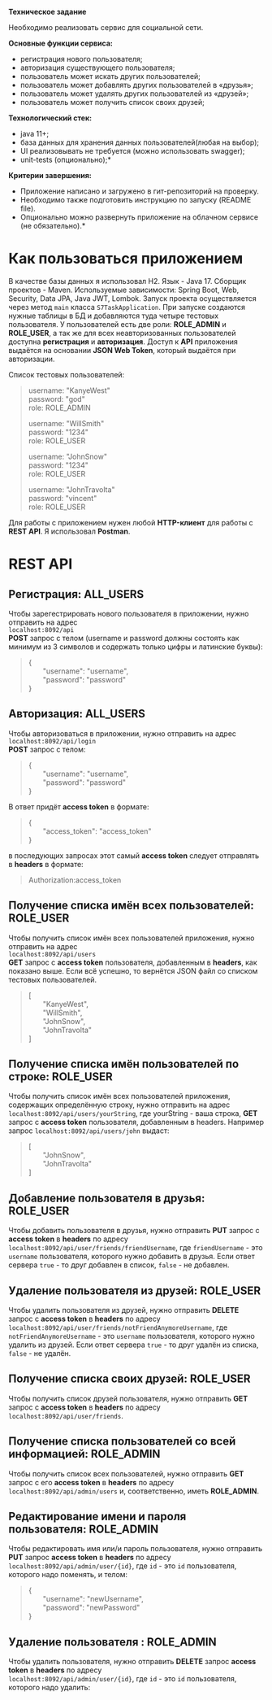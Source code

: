 **Техническое задание**  

Необходимо реализовать сервис для социальной сети.

**Основные функции сервиса:**

* регистрация нового пользователя;
* авторизация существующего пользователя;
* пользователь может искать других пользователей;
* пользователь может добавлять других пользователей в «друзья»;
* пользователь может удалять других пользователей из «друзей»;
* пользователь может получить список своих друзей;

**Технологический стек:**

* java 11+;
* база данных для хранения данных пользователей(любая на выбор);
* UI реализовывать не требуется (можно использовать swagger);
* unit-tests (опционально);*

**Критерии завершения:**

* Приложение написано и загружено в гит-репозиторий на проверку.
* Необходимо также подготовить инструкцию по запуску (README file).
* Опционально можно развернуть приложение на облачном сервисе (не обязательно).*

# Как пользоваться приложением

В качестве базы данных я использовал H2. Язык - Java 17. Сборщик проектов - Maven. Используемые зависимости: Spring Boot, Web, Security, Data JPA, Java JWT, Lombok. Запуск проекта осуществляется через метод `main` класса `S7TaskApplication`. При запуске создаются нужные таблицы в БД и добавляются туда четыре тестовых пользователя. У пользователей есть две роли: **ROLE_ADMIN** и **ROLE_USER**, а так же для всех неавторизованных пользователей доступна **регистрация** и **авторизация**. Доступ к **API** приложения выдаётся на основании **JSON Web Token**, который выдаётся при авторизации.

Список тестовых пользователей:
> username: "KanyeWest"  
> password: "god"  
> role: ROLE_ADMIN  
>
> username: "WillSmith"  
> password: "1234"  
> role: ROLE_USER  
>
> username: "JohnSnow"  
> password: "1234"  
> role: ROLE_USER  
>
> username: "JohnTravolta"  
> password: "vincent"  
> role: ROLE_USER

Для работы с приложением нужен любой **HTTP-клиент** для работы с **REST API**. Я использовал **Postman**.

# REST API

## Регистрация: ALL_USERS

Чтобы зарегестрировать нового пользователя в приложении, нужно отправить на адрес   
`localhost:8092/api`  
**POST** запрос с телом (username и password должны состоять как минимум из 3 символов и 
содержать только цифры и латинские буквы):

>{  
&emsp;&emsp;"username": "username",  
&emsp;&emsp;"password": "password"  
}

## Авторизация: ALL_USERS

Чтобы авторизоваться в приложении, нужно отправить на адрес   
`localhost:8092/api/login`  
**POST** запрос с телом:

>{  
&emsp;&emsp;"username": "username",  
&emsp;&emsp;"password": "password"  
}

В ответ придёт **access token** в формате:  

>{  
&emsp;&emsp;"access_token": "access_token"  
}

в последующих запросах этот самый **access token** следует отправлять в **headers** в формате:  
>Authorization:access_token

## Получение списка имён всех пользователей: ROLE_USER  

Чтобы получить список имён всех пользователей приложения, нужно отправить на адрес   
`localhost:8092/api/users`  
**GET** запрос с **access token** пользователя, добавленным в **headers**, как показано выше. 
Если всё успешно, то вернётся JSON файл со списком тестовых пользователей.

>[  
> &emsp;&emsp;"KanyeWest",  
> &emsp;&emsp;"WillSmith",  
> &emsp;&emsp;"JohnSnow",  
> &emsp;&emsp;"JohnTravolta"  
> ]

## Получение списка имён пользователей по строке: ROLE_USER  

Чтобы получить список имён всех пользователей приложения, содержащих определённую строку, нужно отправить на адрес   
`localhost:8092/api/users/yourString`, где yourString - ваша строка, **GET** запрос с **access token** пользователя, 
добавленным в headers. Например запрос `localhost:8092/api/users/john` выдаст:  
>[  
> &emsp;&emsp;"JohnSnow",   
> &emsp;&emsp;"JohnTravolta"  
> ]

## Добавление пользователя в друзья: ROLE_USER  

Чтобы добавить пользователя в друзья, нужно отправить **PUT** запрос с **access token** в **headers** по адресу  
`localhost:8092/api/user/friends/friendUsername`, где `friendUsername` - это `username` пользователя, которого нужно добавить в друзья.
Если ответ сервера `true` - то друг добавлен в список, `false` - не добавлен.

## Удаление пользователя из друзей: ROLE_USER  

Чтобы удалить пользователя из друзей, нужно отправить **DELETE** запрос с **access token** в **headers** по адресу  
`localhost:8092/api/user/friends/notFriendAnymoreUsername`, где `notFriendAnymoreUsername` - это `username` пользователя, которого нужно удалить из друзей.
Если ответ сервера `true` - то друг удалён из списка, `false` - не удалён.

## Получение списка своих друзей: ROLE_USER  

Чтобы получить список друзей пользователя, нужно отправить **GET** запрос с **access token** в **headers** по адресу  
`localhost:8092/api/user/friends`.

## Получение списка пользователей со всей информацией: ROLE_ADMIN  

Чтобы получить список всех пользователей, нужно отправить **GET** запрос с его **access token** в **headers** по адресу  
`localhost:8092/api/admin/users` и, соответственно, иметь **ROLE_ADMIN**.

## Редактирование имени и пароля пользователя: ROLE_ADMIN  

Чтобы редактировать имя или/и пароль пользователя, нужно отправить **PUT** запрос **access token** в **headers** по адресу  
`localhost:8092/api/admin/user/{id}`, где `id` - это `id` пользователя, которого надо поменять, и телом:

>{  
&emsp;&emsp;"username": "newUsername",  
&emsp;&emsp;"password": "newPassword"  
}

## Удаление пользователя : ROLE_ADMIN  

Чтобы удалить пользователя, нужно отправить **DELETE** запрос **access token** в **headers** по адресу  
`localhost:8092/api/admin/user/{id}`, где `id` - это `id` пользователя, которого надо удалить:
